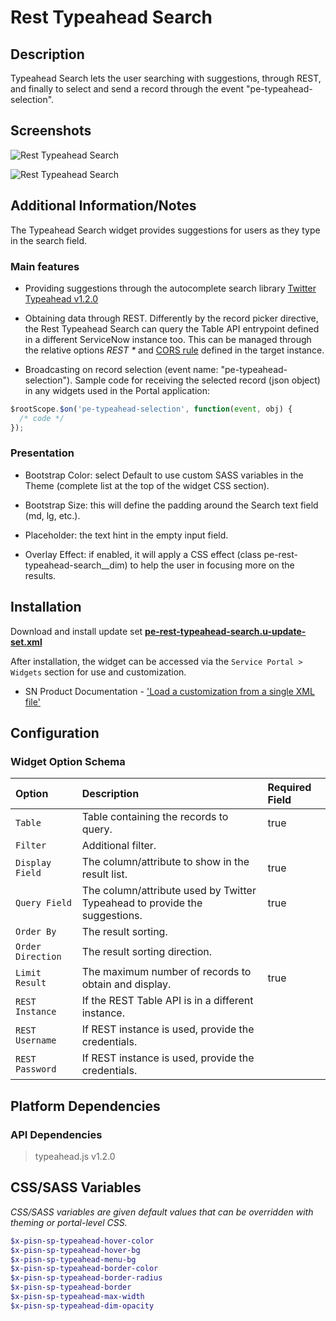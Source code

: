 # Rest Typeahead Search

## Description

Typeahead Search lets the user searching with suggestions, through REST, and finally to select and send a record through the event "pe-typeahead-selection".

## Screenshots

![Rest Typeahead Search](https://raw.githubusercontent.com/platform-experience/serviceportal-widget-library/master/src/pe-rest-typeahead-search/images/pe-rest-typeahead-search-01.png)

![Rest Typeahead Search](https://raw.githubusercontent.com/platform-experience/serviceportal-widget-library/master/src/pe-rest-typeahead-search/images/pe-rest-typeahead-search-02.png)

## Additional Information/Notes

The Typeahead Search widget provides suggestions for users as they type in the search field.

### Main features

* Providing suggestions through the autocomplete search library [Twitter Typeahead v1.2.0](https://github.com/corejavascript/typeahead.js)

* Obtaining data through REST. Differently by the record picker directive, the Rest Typeahead Search can query the Table API entrypoint defined in a different ServiceNow instance too. This can be managed through the relative options _REST *_ and [CORS rule](https://docs.servicenow.com/bundle/london-application-development/page/integrate/inbound-rest/concept/c_CORSSupport.html) defined in the target instance.

* Broadcasting on record selection (event name: "pe-typeahead-selection"). Sample code for receiving the selected record (json object) in any widgets used in the Portal application:

```javascript
$rootScope.$on('pe-typeahead-selection', function(event, obj) {
  /* code */
});
```

### Presentation

* Bootstrap Color: select Default to use custom SASS variables in the Theme (complete list at the top of the widget CSS section).

* Bootstrap Size: this will define the padding around the Search text field (md, lg, etc.).

* Placeholder: the text hint in the empty input field.

* Overlay Effect: if enabled, it will apply a CSS effect (class pe-rest-typeahead-search__dim) to help the user in focusing more on the results.

## Installation

Download and install update set **[pe-rest-typeahead-search.u-update-set.xml](https://github.com/platform-experience/serviceportal-widget-library/blob/master/src/pe-rest-typeahead-search/pe-rest-typeahead-search.u-update-set.xml)**

After installation, the widget can be accessed via the `Service Portal > Widgets` section for use and customization.

* SN Product Documentation - ['Load a customization from a single XML file'](https://docs.servicenow.com/bundle/kingston-application-development/page/build/system-update-sets/task/t_SaveAnUpdateSetAsAnXMLFile.html)

## Configuration

### Widget Option Schema

| Option | Description | Required Field |
| :--- | :--- | :--- |
| `Table` | Table containing the records to query. | true |
| `Filter` | Additional filter. |  |
| `Display Field` | The column/attribute to show in the result list. | true |
| `Query Field` | The column/attribute used by Twitter Typeahead to provide the suggestions. | true |
| `Order By` | The result sorting. |  |
| `Order Direction` | The result sorting direction. |  |
| `Limit Result` | The maximum number of records to obtain and display. | true |
| `REST Instance` | If the REST Table API is in a different instance. |  |
| `REST Username` | If REST instance is used, provide the credentials. |  |
| `REST Password` | If REST instance is used, provide the credentials. |  |

## Platform Dependencies

### API Dependencies

> typeahead.js v1.2.0

## CSS/SASS Variables

_CSS/SASS variables are given default values that can be overridden with theming or portal-level CSS._

```scss
$x-pisn-sp-typeahead-hover-color
$x-pisn-sp-typeahead-hover-bg
$x-pisn-sp-typeahead-menu-bg
$x-pisn-sp-typeahead-border-color
$x-pisn-sp-typeahead-border-radius
$x-pisn-sp-typeahead-border
$x-pisn-sp-typeahead-max-width
$x-pisn-sp-typeahead-dim-opacity
```
